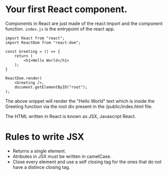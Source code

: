 # Your first React component.

Components in React are just made of the react import and the component function. `index.js` is the entrypoint of the react app.

```
import React from "react";
import ReactDom from "react-dom";

const Greeting = () => {
    return (
        <h1>Hello World</h1>
    );
}

ReactDom.render(
    <Greeting />,
    document.getElementByID("root");
);
```

The above snippet will render the "Hello World" text which is inside the Greeting function via the root div present in the /public/index.html file.

The HTML written in React is known as JSX, Javascript React.

# Rules to write JSX

- Returns a single element.
- Atributes in JSX must be written in camelCase.
- Close every element and use a self closing tag for the ones that do not have a distince closing tag.
